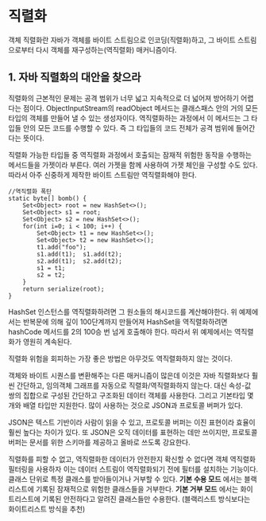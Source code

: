 # 직렬화
객체 직렬화란 자바가 객체를 바이트 스트림으로 인코딩(직렬화)하고, 그 바이트 스트림으로부터 다시 객체를 재구성하는(역직렬화) 매커니즘이다.

## 1. 자바 직렬화의 대안을 찾으라
직렬화의 근본적인 문제는 공격 범위가 너무 넓고 지속적으로 더 넓어져 방어하기 어렵다는 점이다. ObjectInputStream의 readObject 메서드는 클래스패스 안의 거의 모든 타입의 객체를 만들어 낼 수 있는 생성자이다. 역직렬화하는 과정에서 이 메서드는 그 타입들 안의 모든 코드를 수행할 수 있다. 즉 그 타입들의 코드 전체가 공격 범위에 들어간다는 뜻이다.

직렬화 가능한 타입들 중 역직렬화 과정에서 호출되는 잠재적 위험한 동작을 수행하는 메서드들을 가젯이라 부른다. 여러 가젯을 함께 사용하여 가젯 체인을 구성할 수도 있다. 따라서 아주 신중하게 제작한 바이트 스트림만 역직렬화해야 한다.

    //역직렬화 폭탄
    static byte[] bomb() {
        Set<Object> root = new HashSet<>();
        Set<Object> s1 = root;
        Set<Object> s2 = new HashSet<>();
        for(int i=0; i < 100; i++) {
            Set<Object> t1 = new HashSet<>();
            Set<Object> t2 = new HashSet<>();
            t1.add("foo");
            s1.add(t1);  s1.add(t2);
            s2.add(t1);  s2.add(t2);
            s1 = t1;
            s2 = t2;
        }
        return serialize(root);
    }

HashSet 인스턴스를 역직렬화하려면 그 원소들의 해시코드를 계산해야한다. 위 예제에서는 반복문에 의해 깊이 100단계까지 만들어져 HashSet을 역직렬화하려면 hashCode 메서드를 2의 100승 번 넘게 호출해야 한다. 따라서 위 예제에서는 역직렬화가 영원히 계속된다.

직렬화 위험을 회피하는 가장 좋은 방법은 아무것도 역직렬화하지 않는 것이다. 

객체와 바이트 시퀀스를 변환해주는 다른 매커니즘이 많은데 이것은 자바 직렬화보다 훨씬 간단하고, 임의객체 그래프를 자동으로 직렬화/역직렬화하지 않는다. 대신 속성-값 쌍의 집합으로 구성된 간단하고 구조화된 데이터 객체를 사용한다. 그리고 기본타입 몇 개와 배열 타입만 지원한다. 많이 사용하는 것으로 JSON과 프로토콜 버퍼가 있다.

JSON은 텍스트 기반이라 사람이 읽을 수 있고, 프로토콜 버퍼는 이진 표현이라 효율이 훨씬 높다는 차이가 있다. 또 JSON은 오직 데이터를 표현하는 데만 쓰이지만, 프로토콜 버퍼는 문서를 위한 스키마를 제공하고 올바로 쓰도록 강요한다.

직렬화를 피할 수 없고, 역직렬화한 데이터가 안전한지 확신할 수 없다면 객체 역직렬화 필터링을 사용하자 이는 데이터 스트림이 역직렬화되기 전에 필터를 설치하는 기능이다. 클래스 단위로 특정 클래스를 받아들이거나 거부할 수 있다. __기본 수용 모드__ 에서는 블랙리스트에 기록된 잠재적으로 위험한 클래스들을 거부한다. __기본 거부 모드__ 에서는 화이트리스트에 기록된 안전하다고 알려진 클래스들만 수용한다. (블랙리스트 방식보다는 화이트리스트 방식을 추천)